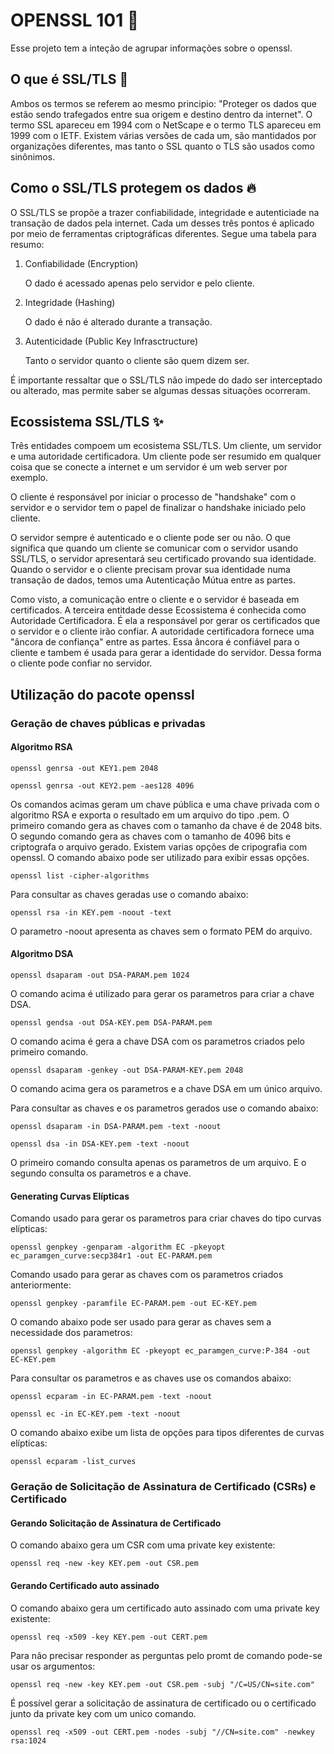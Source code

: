 
  # OPENSSL 101 📝  
  Esse projeto tem a inteção de agrupar informações sobre o openssl. 
  
  ## O que é SSL/TLS 🚀  
  Ambos os termos se referem ao mesmo principio: "Proteger os dados que estão sendo trafegados entre sua origem e destino dentro da internet". O termo SSL apareceu em 1994 com o NetScape e o termo TLS apareceu em 1999 com o IETF. Existem várias versões de cada um, são mantidados por organizações diferentes, mas tanto o SSL quanto o TLS são usados como sinônimos.
  
  ## Como o SSL/TLS protegem os dados 🔥  
  O SSL/TLS se propõe a trazer confiabilidade, integridade e autenticiade na transação de dados pela internet. Cada um desses três pontos é aplicado por meio de ferramentas criptográficas diferentes. Segue uma tabela para resumo:
  
  1. Confiabilidade (Encryption)
  
      O dado é acessado apenas pelo servidor e pelo cliente. 
      
  2. Integridade (Hashing) 
  
      O dado é não é alterado durante a transação.   
       
  3. Autenticidade (Public Key Infrasctructure)

      Tanto o servidor quanto o cliente são quem dizem ser.
      
  É importante ressaltar que o SSL/TLS não impede do dado ser interceptado ou alterado, mas permite saber se algumas dessas situações ocorreram. 

  ## Ecossistema SSL/TLS ✨  
  Três entidades compoem um ecosistema SSL/TLS. Um cliente, um servidor e uma autoridade certificadora.
  Um cliente pode ser resumido em qualquer coisa que se conecte a internet e um servidor é um web server por exemplo. 
  
  O cliente é responsável por iniciar o processo de "handshake" com o servidor e o servidor tem o papel de finalizar o handshake iniciado pelo cliente.

  O servidor sempre é autenticado e o cliente pode ser ou não. O que significa que quando um cliente se comunicar com o servidor usando SSL/TLS, o servidor apresentará seu certificado provando sua identidade. Quando o servidor e o cliente precisam provar sua identidade numa transação de dados, temos uma Autenticação Mútua entre as partes.

  Como visto, a comunicação entre o cliente e o servidor é baseada em certificados. A terceira entitdade desse Ecossistema é conhecida como Autoridade Certificadora. É ela a responsável por gerar os certificados que o servidor e o cliente irão confiar. A autoridade certificadora fornece uma "âncora de confiança" entre as partes. Essa âncora é confiável para o cliente e tambem é usada para gerar a identidade do servidor. Dessa forma o cliente pode confiar no servidor. 

  ## Utilização do pacote openssl

  ### Geração de chaves públicas e privadas

  #### Algoritmo RSA

  ``` shell  
  openssl genrsa -out KEY1.pem 2048
  ``` 

  ``` shell  
  openssl genrsa -out KEY2.pem -aes128 4096
  ``` 

  Os comandos acimas geram um chave pública e uma chave privada com o algoritmo RSA e exporta o resultado em um arquivo do tipo .pem. O primeiro comando gera as chaves com o tamanho da chave é de 2048 bits. O segundo comando gera as chaves com o tamanho de 4096 bits e criptografa o arquivo gerado. Existem varias opções de cripografia com openssl. O comando abaixo pode ser utilizado para exibir essas opções.

  ``` shell  
  openssl list -cipher-algorithms
  ```   
  
  Para consultar as chaves geradas use o comando abaixo:

  ``` shell  
  openssl rsa -in KEY.pem -noout -text
  ``` 
  O parametro -noout apresenta as chaves sem o formato PEM do arquivo.

  #### Algoritmo DSA

  ``` shell 
  openssl dsaparam -out DSA-PARAM.pem 1024
  ```
  O comando acima é utilizado para gerar os parametros para criar a chave DSA.
  ``` shell 
  openssl gendsa -out DSA-KEY.pem DSA-PARAM.pem
  ```
  O comando acima é gera a chave DSA com os parametros criados pelo primeiro comando.

  ``` shell  
  openssl dsaparam -genkey -out DSA-PARAM-KEY.pem 2048
  ```
  O comando acima gera os parametros e a chave DSA em um único arquivo.
  
  Para consultar as chaves e os parametros gerados use o comando abaixo:

  ``` shell  
  openssl dsaparam -in DSA-PARAM.pem -text -noout
  ``` 

  ``` shell  
  openssl dsa -in DSA-KEY.pem -text -noout
  ``` 

  O primeiro comando consulta apenas os parametros de um arquivo. E o segundo consulta os parametros e a chave.

  #### Generating Curvas Elípticas

  Comando usado para gerar os parametros para criar chaves do tipo curvas elípticas:
  ``` shell  
  openssl genpkey -genparam -algorithm EC -pkeyopt ec_paramgen_curve:secp384r1 -out EC-PARAM.pem
  ```

  Comando usado para gerar as chaves com os parametros criados anteriormente:
  ``` shell
  openssl genpkey -paramfile EC-PARAM.pem -out EC-KEY.pem
  ```

  O comando abaixo pode ser usado para gerar as chaves sem a necessidade dos parametros:
  ``` shell
  openssl genpkey -algorithm EC -pkeyopt ec_paramgen_curve:P-384 -out EC-KEY.pem
  ```

  Para consultar os parametros e as chaves use os comandos abaixo:

  ``` shell
  openssl ecparam -in EC-PARAM.pem -text -noout
  ```

  ``` shell
  openssl ec -in EC-KEY.pem -text -noout
  ```

  O comando abaixo exibe um lista de opções para tipos diferentes de curvas elípticas:
  ``` shell
  openssl ecparam -list_curves
  ```

  ### Geração de Solicitação de Assinatura de Certificado (CSRs) e Certificado

  #### Gerando Solicitação de Assinatura de Certificado

  O comando abaixo gera um CSR com uma private key existente:
  ``` shell
  openssl req -new -key KEY.pem -out CSR.pem
  ```

  #### Gerando Certificado auto assinado

  O comando abaixo gera um certificado auto assinado com uma private key existente:
  ``` shell
  openssl req -x509 -key KEY.pem -out CERT.pem
  ```

  Para não precisar responder as perguntas pelo promt de comando pode-se usar os argumentos:
  ``` shell
  openssl req -new -key KEY.pem -out CSR.pem -subj "/C=US/CN=site.com" 
  ```

  É possível gerar a solicitação de assinatura de certificado ou o certificado junto da private key com um unico comando.
  ``` shell
  openssl req -x509 -out CERT.pem -nodes -subj "//CN=site.com" -newkey rsa:1024
  ```
  
